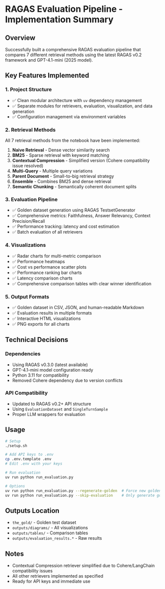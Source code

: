 # RAGAS Evaluation Pipeline - Implementation Summary

## Overview
Successfully built a comprehensive RAGAS evaluation pipeline that compares 7 different retrieval methods using the latest RAGAS v0.2 framework and GPT-4.1-mini (2025 model).

## Key Features Implemented

### 1. Project Structure
- ✅ Clean modular architecture with `uv` dependency management
- ✅ Separate modules for retrievers, evaluation, visualization, and data generation
- ✅ Configuration management via environment variables

### 2. Retrieval Methods
All 7 retrieval methods from the notebook have been implemented:
1. **Naive Retrieval** - Dense vector similarity search
2. **BM25** - Sparse retrieval with keyword matching
3. **Contextual Compression** - Simplified version (Cohere compatibility issue resolved)
4. **Multi-Query** - Multiple query variations
5. **Parent Document** - Small-to-big retrieval strategy
6. **Ensemble** - Combines BM25 and dense retrieval
7. **Semantic Chunking** - Semantically coherent document splits

### 3. Evaluation Pipeline
- ✅ Golden dataset generation using RAGAS TestsetGenerator
- ✅ Comprehensive metrics: Faithfulness, Answer Relevancy, Context Precision/Recall
- ✅ Performance tracking: latency and cost estimation
- ✅ Batch evaluation of all retrievers

### 4. Visualizations
- ✅ Radar charts for multi-metric comparison
- ✅ Performance heatmaps
- ✅ Cost vs performance scatter plots
- ✅ Performance ranking bar charts
- ✅ Latency comparison charts
- ✅ Comprehensive comparison tables with clear winner identification

### 5. Output Formats
- ✅ Golden dataset in CSV, JSON, and human-readable Markdown
- ✅ Evaluation results in multiple formats
- ✅ Interactive HTML visualizations
- ✅ PNG exports for all charts

## Technical Decisions

### Dependencies
- Using RAGAS v0.3.0 (latest available)
- GPT-4.1-mini model configuration ready
- Python 3.11 for compatibility
- Removed Cohere dependency due to version conflicts

### API Compatibility
- Updated to RAGAS v0.2+ API structure
- Using `EvaluationDataset` and `SingleTurnSample`
- Proper LLM wrappers for evaluation

## Usage

```bash
# Setup
./setup.sh

# Add API keys to .env
cp .env.template .env
# Edit .env with your keys

# Run evaluation
uv run python run_evaluation.py

# Options
uv run python run_evaluation.py --regenerate-golden  # Force new golden dataset
uv run python run_evaluation.py --skip-evaluation    # Only generate golden dataset
```

## Outputs Location
- `the_gold/` - Golden test dataset
- `outputs/diagrams/` - All visualizations
- `outputs/tables/` - Comparison tables
- `outputs/evaluation_results.*` - Raw results

## Notes
- Contextual Compression retriever simplified due to Cohere/LangChain compatibility issues
- All other retrievers implemented as specified
- Ready for API keys and immediate use